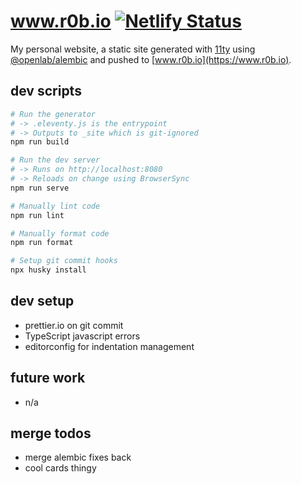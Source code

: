# www.r0b.io [![Netlify Status](https://api.netlify.com/api/v1/badges/ed3d45ba-da8f-471d-9e03-da6a2e4668ec/deploy-status)](https://app.netlify.com/sites/www-r0b-io/deploys)

My personal website, a static site generated with [11ty](https://www.11ty.dev/)
using [@openlab/alembic](https://github.com/digitalinteraction/alembic/)
and pushed to [www.r0b.io](https://www.r0b.io).

## dev scripts

```sh
# Run the generator
# -> .eleventy.js is the entrypoint
# -> Outputs to _site which is git-ignored
npm run build

# Run the dev server
# -> Runs on http://localhost:8080
# -> Reloads on change using BrowserSync
npm run serve

# Manually lint code
npm run lint

# Manually format code
npm run format

# Setup git commit hooks
npx husky install
```

## dev setup

- prettier.io on git commit
- TypeScript javascript errors
- editorconfig for indentation management

## future work

- n/a

## merge todos

- merge alembic fixes back
- cool cards thingy
